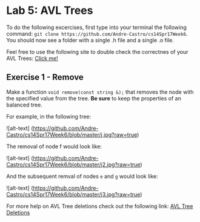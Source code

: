 
Lab 5: AVL Trees
===================================
[AVLDelete]:http://www.mathcs.emory.edu/~cheung/Courses/323/Syllabus/Trees/AVL-delete.html
[AVLCheck]:https://www.cs.usfca.edu/~galles/visualization/AVLtree.html

To do the following excercises, first type into your terminal the following command:
`git clone https://github.com/Andre-Castro/cs14Spr17Week6`. You should now see a folder with a single
.h file and a single .o file.

Feel free to use the following site to double check the correctnes of your AVL Trees: [Click me!][AVLCheck] 

Exercise 1 - Remove
----------
Make a function `void remove(const string &);` that removes the node with the specified value from the tree.
**Be sure** to keep the properties of an balanced tree. 

For example, in the following tree:

![alt-text] (https://github.com/Andre-Castro/cs14Spr17Week6/blob/master/j.jpg?raw=true)

The removal of node f would look like:

![alt-text] (https://github.com/Andre-Castro/cs14Spr17Week6/blob/master/j2.jpg?raw=true)

And the subsequent remval of nodes `e` and `g` would look like:

![alt-text] (https://github.com/Andre-Castro/cs14Spr17Week6/blob/master/j3.jpg?raw=true)

For more help on AVL Tree deletions check out the following link: [AVL Tree Deletions][AVLDelete]
